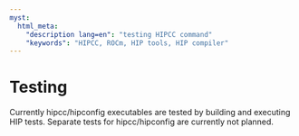 ```yaml
---
myst:
  html_meta:
    "description lang=en": "testing HIPCC command"
    "keywords": "HIPCC, ROCm, HIP tools, HIP compiler"
---
```


# Testing

Currently hipcc/hipconfig executables are tested by building and executing HIP tests. Separate tests for hipcc/hipconfig are currently not planned.   
